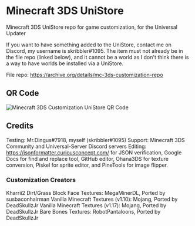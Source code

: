 # Minecraft 3DS UniStore
Minecraft 3DS UniStore repo for game customization, for the Universal Updater

If you want to have something added to the UniStore, contact me on Discord, my username is skribbler#1095. The item must not already be in the file repo (linked below), and it cannot be a world as I don't think there is a way to have worlds be installed via a UniStore.

File repo: https://archive.org/details/mc-3ds-customization-repo

## QR Code
![Minecraft 3DS Customization UniStore QR Code](https://github.com/susbaconhairman/mc-3ds-unistore/blob/main/qr_code_300x300.png?raw=true)

## Credits
Testing: Mr.Dingus#7918, myself (skribbler#1095)
Support: Minecraft 3DS Community and Universal-Server Discord servers
Editing: https://jsonformatter.curiousconcept.com/ for JSON verification, Google Docs for find and replace tool, GitHub editor, Ohana3DS for texture                conversion, Piskel for sprite editor, and PineTools for image flipper.

### Customization Creators
Kharrii2 Dirt/Grass Block Face Textures: MegaMinerDL, Ported by susbaconhairman
Vanilla Minecraft Textures (v1.10): Mojang, Ported by DeadSkullzJr
Vanilla Minecraft Textures (v1.17): Mojang, Ported by DeadSkullzJr
Bare Bones Textures: RobotPantaloons, Ported by DeadSkullzJr
